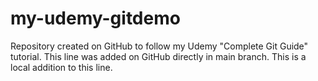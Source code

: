 # my-udemy-gitdemo
Repository created on GitHub to follow my Udemy "Complete Git Guide" tutorial.
This line was added on GitHub directly in main branch. This is a local addition to this line.
